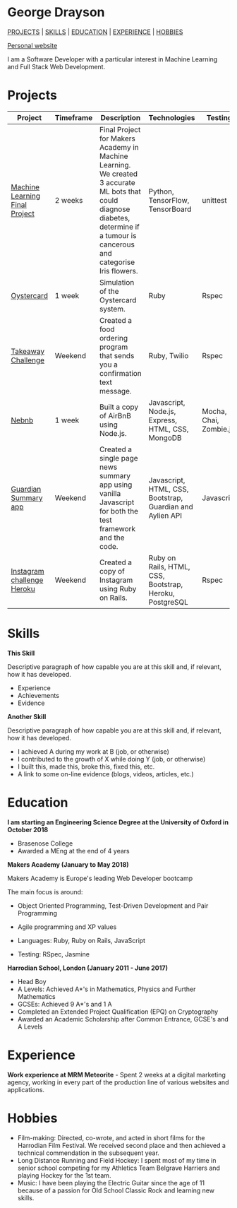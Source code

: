# George Drayson

[PROJECTS](#projects) | [SKILLS](#skills) | [EDUCATION](#education) | [EXPERIENCE](#experience) | [HOBBIES](#hobbies)

[Personal website](http://georgedrayson.com/)

I am a Software Developer with a particular interest in Machine Learning and Full Stack Web Development.

# Projects

|    Project   | Timeframe | Description | Technologies | Testing |
| ------------ | --------- | ----------------- | ----------------- | ------- |
|[Machine Learning Final Project](https://github.com/GeorgeDrayson/FinalProjectML)|2 weeks| Final Project for Makers Academy in Machine Learning. We created 3 accurate ML bots that could diagnose diabetes, determine if a tumour is cancerous and categorise Iris flowers.| Python, TensorFlow, TensorBoard|unittest|
|[Oystercard](https://github.com/GeorgeDrayson/Oystercard) |1 week|Simulation of the Oystercard system.|Ruby|Rspec|
|[Takeaway Challenge](https://github.com/GeorgeDrayson/takeaway-challenge)|Weekend|Created a food ordering program that sends you a confirmation text message.|Ruby, Twilio|Rspec|
|[Nebnb](https://github.com/GeorgeDrayson/nebnb)| 1 week|Built a copy of AirBnB using Node.js.| Javascript, Node.js, Express, HTML, CSS, MongoDB| Mocha, Chai, Zombie.js|
|[Guardian Summary app](https://github.com/GeorgeDrayson/news-summary-challenge)|Weekend| Created a single page news summary app using vanilla Javascript for both the test framework and the code.| Javascript, HTML, CSS, Bootstrap, Guardian and Aylien API  | Javascript |
| [Instagram challenge](https://github.com/GeorgeDrayson/instagram-challenge) [Heroku](https://instagram-challenge-gdrayson.herokuapp.com) |Weekend| Created a copy of Instagram using Ruby on Rails.| Ruby on Rails, HTML, CSS, Bootstrap, Heroku, PostgreSQL |Rspec|

# Skills

**This Skill**

Descriptive paragraph of how capable you are at this skill and, if relevant, how it has developed.

- Experience
- Achievements
- Evidence

**Another Skill**

Descriptive paragraph of how capable you are at this skill and, if relevant, how it has developed.

- I achieved A during my work at B (job, or otherwise)
- I contributed to the growth of X while doing Y (job, or otherwise)
- I built this, made this, broke this, fixed this, etc.
- A link to some on-line evidence (blogs, videos, articles, etc.)

# Education

**I am starting an Engineering Science Degree at the University of Oxford in October 2018**

- Brasenose College
- Awarded a MEng at the end of 4 years

**Makers Academy (January to May 2018)**

Makers Academy is Europe's leading Web Developer bootcamp

The main focus is around:

- Object Oriented Programming, Test-Driven Development and Pair Programming

- Agile programming and XP values

- Languages: Ruby, Ruby on Rails, JavaScript

- Testing: RSpec, Jasmine

**Harrodian School, London (January 2011 - June 2017)**

- Head Boy
- A Levels: Achieved A*'s in Mathematics, Physics and Further Mathematics
- GCSEs: Achieved 9 A*'s and 1 A
- Completed an Extended Project Qualification (EPQ) on Cryptography
- Awarded an Academic Scholarship after Common Entrance, GCSE's and A Levels

# Experience

**Work experience at MRM Meteorite** - Spent 2 weeks at a digital marketing agency, working in every part of the production line of various websites and applications.

# Hobbies

- Film-making: Directed, co-wrote, and acted in short films for the Harrodian Film Festival. We received second place and then achieved a technical commendation in the subsequent year.
- Long Distance Running and Field Hockey: I spent most of my time in senior school competing for my Athletics Team Belgrave Harriers and playing Hockey for the 1st team.
- Music: I have been playing the Electric Guitar since the age of 11 because of a passion for Old School Classic Rock and learning new skills.
